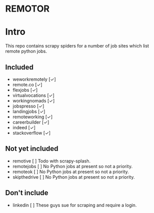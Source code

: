 REMOTOR
=======
# Intro

This repo contains scrapy spiders for a number of job sites which list remote
python jobs.

## Included
- weworkremotely   [✓]
- remote.co        [✓]
- flexjobs         [✓]
- virtualvocations [✓]
- workingnomads    [✓]
- jobspresso       [✓]
- landingjobs      [✓]
- remoteworking    [✓]
- careerbuilder    [✓]
- indeed           [✓]
- stackoverflow    [✓]

## Not yet included
- remotive         [ ]  Todo with scrapy-splash.
- remotejobs       [ ]  No Python jobs at present so not a priority.
- remoteok         [ ]  No Python jobs at present so not a priority.
- skipthedrive     [ ]  No Python jobs at present so not a priority.

## Don't include
- linkedin         [ ]  These guys sue for scraping and require a login.
